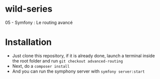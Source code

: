 # wild-series
05 - Symfony : Le routing avancé

# Installation
* Just clone this repository, if it is already done, launch a terminal inside the root folder and run `git checkout advanced-routing`
* Next, do a `composer install`
* And you can run the symphony server with `symfony server:start`
